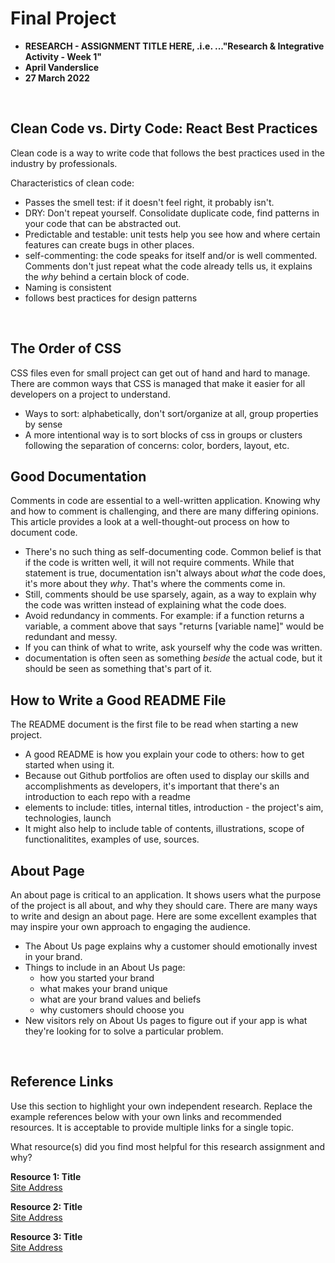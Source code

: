 # Final Project 

* **RESEARCH - ASSIGNMENT TITLE HERE, .i.e. ..."Research & Integrative Activity - Week 1"**
* **April Vanderslice**
* **27 March 2022**

<br>

## Clean Code vs. Dirty Code: React Best Practices
Clean code is a way to write code that follows the best practices used in the industry by professionals.

Characteristics of clean code: 
* Passes the smell test: if it doesn't feel right, it probably isn't. 
* DRY: Don't repeat yourself. Consolidate duplicate code, find patterns in your code that can be abstracted out. 
* Predictable and testable: unit tests help you see how and where certain features can create bugs in other places.  
* self-commenting: the code speaks for itself and/or is well commented. Comments don't just repeat what the code already tells us, it explains the *why* behind a certain block of code.
* Naming is consistent
* follows best practices for design patterns

<br>

## The Order of CSS
CSS files even for small project can get out of hand and hard to manage. There are common ways that CSS is managed that make it easier for all developers on a project to understand.

* Ways to sort: alphabetically, don't sort/organize at all, group properties by sense
* A more intentional way is to sort blocks of css in groups or clusters following the separation of concerns: color, borders, layout, etc.


## Good Documentation
Comments in code are essential to a well-written application. Knowing why and how to comment is challenging, and there are many differing opinions. This article provides a look at a well-thought-out process on how to document code.

* There's no such thing as self-documenting code. Common belief is that if the code is written well, it will not require comments. While that statement is true, documentation isn't always about *what* the code does, it's more about they *why*. That's where the comments come in.
* Still, comments should be use sparsely, again, as a way to explain why the code was written instead of explaining what the code does. 
* Avoid redundancy in comments. For example: if a function returns a variable, a comment above that says "returns [variable name]" would be redundant and messy.
* If you can think of what to write, ask yourself why the code was written.
* documentation is often seen as something *beside* the actual code, but it should be seen as something that's part of it. 


## How to Write a Good README File
The README document is the first file to be read when starting a new project. 

* A good README is how you explain your code to others: how to get started when using it.
* Because out Github portfolios are often used to display our skills and accomplishments as developers, it's important that there's an introduction to each repo with a readme
* elements to include: titles, internal titles, introduction - the project's aim, technologies, launch
* It might also help to include table of contents, illustrations, scope of functionalitites, examples of use, sources.

## About Page
An about page is critical to an application. It shows users what the purpose of the project is all about, and why they should care. There are many ways to write and design an about page. Here are some excellent examples that may inspire your own approach to engaging the audience.

* The About Us page explains why a customer should emotionally invest in your brand. 
* Things to include in an About Us page:
    * how you started your brand
    * what makes your brand unique
    * what are your brand values and beliefs
    * why customers should choose you
* New visitors rely on About Us pages to figure out if your app is what they're looking for to solve a particular problem.



<br>

## Reference Links
Use this section to highlight your own independent research. Replace the example references below with your own links and recommended resources. It is acceptable to provide multiple links for a single topic.  

What resource(s) did you find most helpful for this research assignment and why? 


**Resource 1: Title**  
[Site Address](https://www.someaddress.com/full/url/)  

**Resource 2: Title**    
[Site Address](https://www.someaddress.com/full/url/)

**Resource 3: Title**      
[Site Address](https://www.someaddress.com/full/url/)




